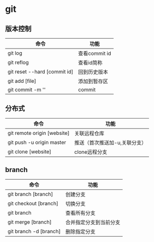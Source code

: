 # git
## 版本控制
|命令|功能
|---|---
|git log|查看commit id
|git reflog|查看id简称
|git reset --hard [commit id]|回到历史版本
|git add [file]|添加到暂存区
|git commit -m ''|commit
## 分布式
|命令|功能
|---|---
|git remote origin [website]|关联远程仓库
|git push -u origin master|推送（首次推送加-u,关联分支）
|git clone [website]|clone远程分支
## branch
|命令|功能
|---|---
|git branch [branch]|创建分支
|git checkout [branch]|切换分支
|git branch|查看所有分支
|git merge [branch]|合并指定分支到当前分支
|git branch -d [branch]|删除指定分支
